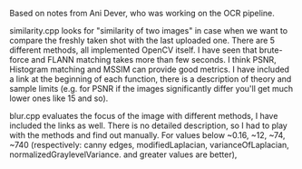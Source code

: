 Based on notes from Ani Dever, who was working on the OCR pipeline.

similarity.cpp looks for "similarity of two images" in case when we want to compare the freshly taken shot with the last uploaded one. There are 5 different methods, all implemented OpenCV itself. I have seen that brute-force and FLANN matching takes more than few seconds. I think PSNR, Histogram matching and MSSIM can provide good metrics. I have included a link at the beginning of each function, there is a description of theory and sample limits (e.g. for PSNR if the images significantly differ you'll get much lower ones like 15 and so).

blur.cpp evaluates the focus of the image with different methods, I have included the links as well. There is no detailed description, so I had to play with the methods and find out manually. For values below ~0.16, ~12, ~74, ~740 (respectively: canny edges, modifiedLaplacian, varianceOfLaplacian, normalizedGraylevelVariance. and greater values are better),
